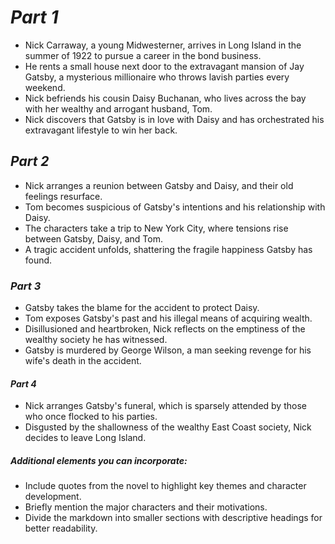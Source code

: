 # *Part 1*

- Nick Carraway, a young Midwesterner, arrives in Long Island in the summer of 1922 to pursue a career in the bond business.
- He rents a small house next door to the extravagant mansion of Jay Gatsby, a mysterious millionaire who throws lavish parties every weekend.
- Nick befriends his cousin Daisy Buchanan, who lives across the bay with her wealthy and arrogant husband, Tom.
- Nick discovers that Gatsby is in love with Daisy and has orchestrated his extravagant lifestyle to win her back.

## *Part 2*

- Nick arranges a reunion between Gatsby and Daisy, and their old feelings resurface.
- Tom becomes suspicious of Gatsby's intentions and his relationship with Daisy.
- The characters take a trip to New York City, where tensions rise between Gatsby, Daisy, and Tom.
- A tragic accident unfolds, shattering the fragile happiness Gatsby has found.

### *Part 3*

- Gatsby takes the blame for the accident to protect Daisy.
- Tom exposes Gatsby's past and his illegal means of acquiring wealth.
- Disillusioned and heartbroken, Nick reflects on the emptiness of the wealthy society he has witnessed.
- Gatsby is murdered by George Wilson, a man seeking revenge for his wife's death in the accident.

#### *Part 4*

- Nick arranges Gatsby's funeral, which is sparsely attended by those who once flocked to his parties.
- Disgusted by the shallowness of the wealthy East Coast society, Nick decides to leave Long Island.

##### *Additional elements you can incorporate:*

- Include quotes from the novel to highlight key themes and character development.
- Briefly mention the major characters and their motivations.
-  Divide the markdown into smaller sections with descriptive headings for better readability.
